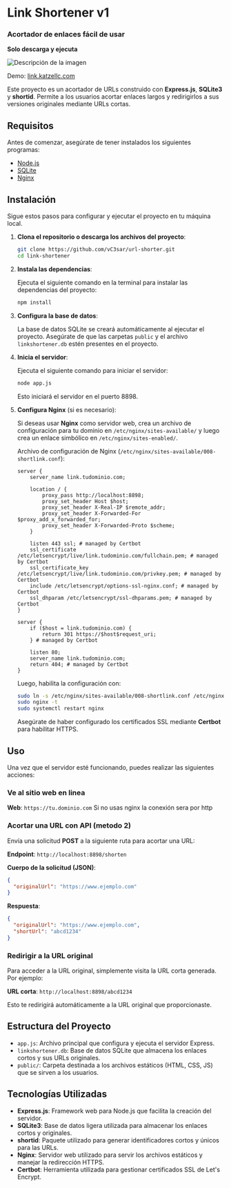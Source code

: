 # Link Shortener v1

### Acortador de enlaces fácil de usar
**Solo descarga y ejecuta**

![Descripción de la imagen](https://i.ibb.co/0yxSWFK0/Captura-de-pantalla-2025-06-10-220150.png)

Demo: [link.katzellc.com](https://link.katzellc.com/)

Este proyecto es un acortador de URLs construido con **Express.js**, **SQLite3** y **shortid**. Permite a los usuarios acortar enlaces largos y redirigirlos a sus versiones originales mediante URLs cortas.

## Requisitos

Antes de comenzar, asegúrate de tener instalados los siguientes programas:

- [Node.js](https://nodejs.org/)
- [SQLite](https://www.sqlite.org/)
- [Nginx](https://www.nginx.com/)

## Instalación

Sigue estos pasos para configurar y ejecutar el proyecto en tu máquina local.

1. **Clona el repositorio o descarga los archivos del proyecto**:

   ```bash
   git clone https://github.com/vC3sar/url-shorter.git
   cd link-shortener
   ```

2. **Instala las dependencias**:

   Ejecuta el siguiente comando en la terminal para instalar las dependencias del proyecto:

   ```bash
   npm install
   ```

3. **Configura la base de datos**:

   La base de datos SQLite se creará automáticamente al ejecutar el proyecto. Asegúrate de que las carpetas `public` y el archivo `linkshortener.db` estén presentes en el proyecto.

4. **Inicia el servidor**:

   Ejecuta el siguiente comando para iniciar el servidor:

   ```bash
   node app.js
   ```

   Esto iniciará el servidor en el puerto 8898.

5. **Configura Nginx** (si es necesario):

   Si deseas usar **Nginx** como servidor web, crea un archivo de configuración para tu dominio en `/etc/nginx/sites-available/` y luego crea un enlace simbólico en `/etc/nginx/sites-enabled/`.

   Archivo de configuración de Nginx (`/etc/nginx/sites-available/008-shortlink.conf`):

   ```nginx
   server {
       server_name link.tudominio.com;

       location / {
           proxy_pass http://localhost:8898;
           proxy_set_header Host $host;
           proxy_set_header X-Real-IP $remote_addr;
           proxy_set_header X-Forwarded-For $proxy_add_x_forwarded_for;
           proxy_set_header X-Forwarded-Proto $scheme;
       }

       listen 443 ssl; # managed by Certbot
       ssl_certificate /etc/letsencrypt/live/link.tudominio.com/fullchain.pem; # managed by Certbot
       ssl_certificate_key /etc/letsencrypt/live/link.tudominio.com/privkey.pem; # managed by Certbot
       include /etc/letsencrypt/options-ssl-nginx.conf; # managed by Certbot
       ssl_dhparam /etc/letsencrypt/ssl-dhparams.pem; # managed by Certbot
   }

   server {
       if ($host = link.tudominio.com) {
           return 301 https://$host$request_uri;
       } # managed by Certbot

       listen 80;
       server_name link.tudominio.com;
       return 404; # managed by Certbot
   }
   ```

   Luego, habilita la configuración con:

   ```bash
   sudo ln -s /etc/nginx/sites-available/008-shortlink.conf /etc/nginx/sites-enabled/
   sudo nginx -t
   sudo systemctl restart nginx
   ```

   Asegúrate de haber configurado los certificados SSL mediante **Certbot** para habilitar HTTPS.

## Uso

Una vez que el servidor esté funcionando, puedes realizar las siguientes acciones:
### Ve al sitio web en linea
**Web**: `https://tu.dominio.com`
Si no usas nginx la conexión sera por http

### Acortar una URL con API (metodo 2)

Envía una solicitud **POST** a la siguiente ruta para acortar una URL:

**Endpoint**: `http://localhost:8898/shorten`

**Cuerpo de la solicitud (JSON)**:

```json
{
  "originalUrl": "https://www.ejemplo.com"
}
```

**Respuesta**:

```json
{
  "originalUrl": "https://www.ejemplo.com",
  "shortUrl": "abcd1234"
}
```

### Redirigir a la URL original

Para acceder a la URL original, simplemente visita la URL corta generada. Por ejemplo:

**URL corta**: `http://localhost:8898/abcd1234`

Esto te redirigirá automáticamente a la URL original que proporcionaste.

## Estructura del Proyecto

- `app.js`: Archivo principal que configura y ejecuta el servidor Express.
- `linkshortener.db`: Base de datos SQLite que almacena los enlaces cortos y sus URLs originales.
- `public/`: Carpeta destinada a los archivos estáticos (HTML, CSS, JS) que se sirven a los usuarios.

## Tecnologías Utilizadas

- **Express.js**: Framework web para Node.js que facilita la creación del servidor.
- **SQLite3**: Base de datos ligera utilizada para almacenar los enlaces cortos y originales.
- **shortid**: Paquete utilizado para generar identificadores cortos y únicos para las URLs.
- **Nginx**: Servidor web utilizado para servir los archivos estáticos y manejar la redirección HTTPS.
- **Certbot**: Herramienta utilizada para gestionar certificados SSL de Let's Encrypt.

